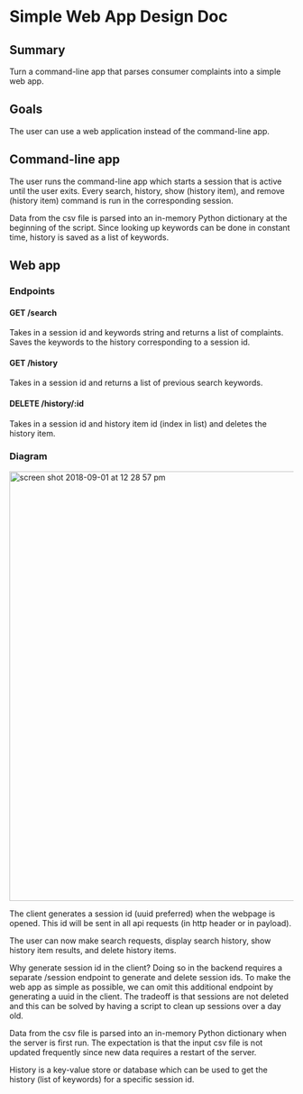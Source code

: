 # Simple Web App Design Doc

## Summary
Turn a command-line app that parses consumer complaints into a simple web app.

## Goals
The user can use a web application instead of the command-line app.

## Command-line app
The user runs the command-line app which starts a session that is active until the user exits. Every search, history, show (history item), and remove (history item) command is run in the corresponding session.

Data from the csv file is parsed into an in-memory Python dictionary at the beginning of the script. Since looking up keywords can be done in constant time, history is saved as a list of keywords.

## Web app

### Endpoints

#### GET /search
Takes in a session id and keywords string and returns a list of complaints. Saves the keywords to the history corresponding to a session id.

#### GET /history
Takes in a session id and returns a list of previous search keywords.

#### DELETE /history/:id
Takes in a session id and history item id (index in list) and deletes the history item.

### Diagram
<img width="762" alt="screen shot 2018-09-01 at 12 28 57 pm" src="https://user-images.githubusercontent.com/8571671/44948145-83325f80-ade6-11e8-90d0-8ecd1d738cb3.png">

The client generates a session id (uuid preferred) when the webpage is opened. This id will be sent in all api requests (in http header or in payload).

The user can now make search requests, display search history, show history item results, and delete history items.

Why generate session id in the client? Doing so in the backend requires a separate /session endpoint to generate and delete session ids. To make the web app as simple as possible, we can omit this additional endpoint by generating a uuid in the client. The tradeoff is that sessions are not deleted and this can be solved by having a script to clean up sessions over a day old.

Data from the csv file is parsed into an in-memory Python dictionary when the server is first run. The expectation is that the input csv file is not updated frequently since new data requires a restart of the server.

History is a key-value store or database which can be used to get the history (list of keywords) for a specific session id.
